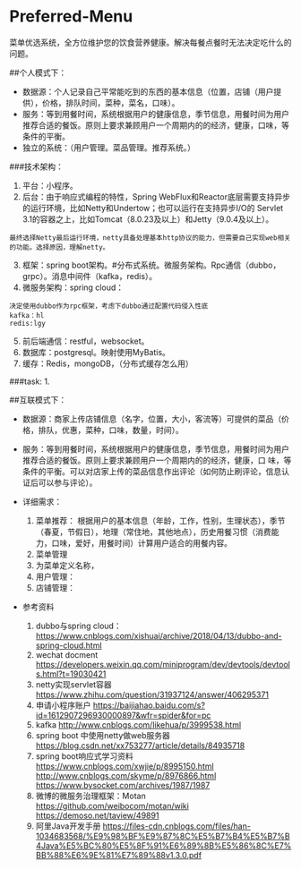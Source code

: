 # Preferred-Menu
菜单优选系统，全方位维护您的饮食营养健康。解决每餐点餐时无法决定吃什么的问题。

##个人模式下：
- 数据源：个人记录自己平常能吃到的东西的基本信息（位置，店铺（用户提供），价格，排队时间，菜种，菜名，口味）。
- 服务：等到用餐时间，系统根据用户的健康信息，季节信息，用餐时间为用户推荐合适的餐饭。原则上要求兼顾用户一个周期内的的经济，健康，口味，等条件的平衡。
- 独立的系统：（用户管理。菜品管理。推荐系统。）

###技术架构：
1. 平台：小程序。
2. 后台：由于响应式编程的特性，Spring WebFlux和Reactor底层需要支持异步的运行环境，比如Netty和Undertow；也可以运行在支持异步I/O的
       Servlet 3.1的容器之上，比如Tomcat（8.0.23及以上）和Jetty（9.0.4及以上）。
```
最终选择Netty最后运行环境，netty具备处理基本http协议的能力，但需要自己实现web相关的功能。选择原因，理解netty。
```
3. 框架：spring boot架构。#分布式系统。微服务架构。Rpc通信（dubbo，grpc）。消息中间件（kafka，redis）。
4. 微服务架构：spring cloud：
```
决定使用dubbo作为rpc框架，考虑下dubbo通过配置代码侵入性底
kafka：hl
redis:lgy
```
5. 前后端通信：restful，websocket。
6. 数据库：postgresql。映射使用MyBatis。
7. 缓存：Redis，mongoDB，（分布式缓存怎么用）

###task:
1. 


##互联模式下：
- 数据源：商家上传店铺信息（名字，位置，大小，客流等）可提供的菜品（价格，排队，优惠，菜种，口味，数量，时间）。
- 服务：等到用餐时间，系统根据用户的健康信息，季节信息，用餐时间为用户推荐合适的餐饭。原则上要求兼顾用户一个周期内的的经济，健康，口
       味，等条件的平衡。可以对店家上传的菜品信息作出评论（如何防止刷评论，信息认证后可以参与评论）。
- 详细需求：
  1. 菜单推荐：
      根据用户的基本信息（年龄，工作，性别，生理状态），季节（春夏，节假日），地理（常住地，其他地点），历史用餐习惯（消费能力，口味，爱好，用餐时间）计算用户适合的用餐内容。
  2. 菜单管理
  3. 为菜单定义名称，
  4. 用户管理：
  5. 店铺管理：
  
- 参考资料
  1. dubbo与spring cloud：
       https://www.cnblogs.com/xishuai/archive/2018/04/13/dubbo-and-spring-cloud.html
  2. wechat docment
       https://developers.weixin.qq.com/miniprogram/dev/devtools/devtools.html?t=19030421
  3. netty实现servlet容器
       https://www.zhihu.com/question/31937124/answer/406295371
  4. 申请小程序账户
       https://baijiahao.baidu.com/s?id=1612907296930000897&wfr=spider&for=pc
  5. kafka
       http://www.cnblogs.com/likehua/p/3999538.html
  6. spring boot 中使用netty做web服务器
  	   https://blog.csdn.net/xx753277/article/details/84935718
  7. spring boot响应式学习资料
  		https://www.cnblogs.com/xwjie/p/8995150.html
  		http://www.cnblogs.com/skyme/p/8976866.html
  		https://www.bysocket.com/archives/1987/1987
  8. 微博的微服务治理框架：Motan
  		https://github.com/weibocom/motan/wiki	
  		https://demoso.net/taview/49891
  9. 阿里Java开发手册
  		https://files-cdn.cnblogs.com/files/han-1034683568/%E9%98%BF%E9%87%8C%E5%B7%B4%E5%B7%B4Java%E5%BC%80%E5%8F%91%E6%89%8B%E5%86%8C%E7%BB%88%E6%9E%81%E7%89%88v1.3.0.pdf